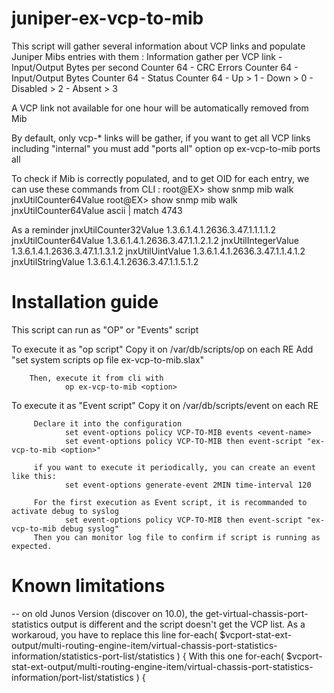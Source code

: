 juniper-ex-vcp-to-mib
=====================

This script will gather several information about VCP links and populate Juniper Mibs entries with them :
Information gather per VCP link
	   - Input/Output Bytes per second  Counter 64
	   - CRC Errors                     Counter 64
	   - Input/Output Bytes             Counter 64
	   - Status 						Counter 64
			- Up 		>	1
			- Down 		>	0
			- Disabled 	>	2
			- Absent 	>	3

A VCP link not available for one hour will be automatically removed from Mib 
	   
By default, only vcp-* links will be gather, if you want to get all VCP links including "internal" you must add "ports all" option 
		op ex-vcp-to-mib ports all
	   
To check if Mib is correctly populated, and to get OID for each entry, we can use these commands from CLI : 
		root@EX> show snmp mib walk jnxUtilCounter64Value
		root@EX> show snmp mib walk jnxUtilCounter64Value ascii | match 4743

As a reminder 
		jnxUtilCounter32Value           1.3.6.1.4.1.2636.3.47.1.1.1.1.2
		jnxUtilCounter64Value           1.3.6.1.4.1.2636.3.47.1.1.2.1.2
		jnxUtilIntegerValue             1.3.6.1.4.1.2636.3.47.1.1.3.1.2
		jnxUtilUintValue                1.3.6.1.4.1.2636.3.47.1.1.4.1.2
		jnxUtilStringValue              1.3.6.1.4.1.2636.3.47.1.1.5.1.2          
                
                
Installation guide
==================

This script can run as "OP" or "Events" script

To execute it as "op script"
		Copy it on /var/db/scripts/op on each RE
		Add "set system scripts op file ex-vcp-to-mib.slax"
		
		Then, execute it from cli with 
				op ex-vcp-to-mib <option>
				
To execute it as "Event script"
		 Copy it on /var/db/scripts/event on each RE
		 
		 Declare it into the configuration
				set event-options policy VCP-TO-MIB events <event-name>
				set event-options policy VCP-TO-MIB then event-script "ex-vcp-to-mib <option>"
				
		 if you want to execute it periodically, you can create an event like this:
				set event-options generate-event 2MIN time-interval 120
		 
		 For the first execution as Event script, it is recommanded to activate debug to syslog
				set event-options policy VCP-TO-MIB then event-script "ex-vcp-to-mib debug syslog"
		 Then you can monitor log file to confirm if script is running as expected.
		 
Known limitations
=================

-- on old Junos Version (discover on 10.0), the get-virtual-chassis-port-statistics output is different and the script doesn't get the VCP list. 
As a workaroud, you have to replace this line
		for-each( $vcport-stat-ext-output/multi-routing-engine-item/virtual-chassis-port-statistics-information/statistics-port-list/statistics ) {
With this one 
		for-each( $vcport-stat-ext-output/multi-routing-engine-item/virtual-chassis-port-statistics-information/port-list/statistics ) {
        
